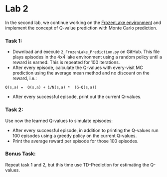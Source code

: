 # Lab 2

In the second lab, we continue working on the  [FrozenLake environment](https://gym.openai.com/envs/FrozenLake-v0/)
and implement the concept of Q-value prediction with Monte Carlo prediction.


### Task 1:
- Download and execute `2_FrozenLake_Prediction.py` on GitHub.
This file plays episodes in the 4x4 lake environment using a random policy until a reward is earned.
This is repeated for 100 iterations.
- After every episode, calculate the Q-values with every-visit MC prediction using
the average mean method and no discount on the reward, i.e.:
```
Q(s,a) =  Q(s,a) + 1/N(s,a) *  (G-Q(s,a))
```

- After every successful episode, print out the current Q-values.

### Task 2:
Use now the learned Q-values to simulate episodes:

- After every successful episode, in addition to printing the Q-values run 100 episodes using a greedy policy on the current Q-values.
- Print the average reward per episode for those 100 episodes.

### Bonus Task:
Repeat task 1 and 2, but this time use TD-Prediction for estimating the Q-values.
